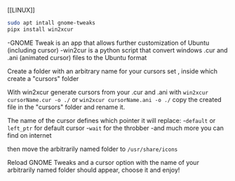 [[LINUX]]
```bash
sudo apt intall gnome-tweaks
pipx install win2xcur
```

-GNOME Tweak is an app that allows further customization of Ubuntu (including cursor)
-win2cur is a python script that convert windows .cur and .ani (animated cursor) files to the Ubuntu format

Create a folder with an arbitrary name for your cursors set , inside which create a "cursors" folder

With win2xcur generate cursors from your .cur and .ani with
`win2xcur cursorName.cur -o ./` or `win2xcur cursorName.ani -o ./` 
copy the created file in the "cursors" folder and rename it.

The name of the cursor defines which pointer it will replace:
	-`default` or `left_ptr` for default cursor
	-`wait` for the throbber
	-and much more you can find on internet

then move the arbitrarily named folder to  `/usr/share/icons`

Reload GNOME Tweaks and a cursor option with the name of your arbitrarily named folder should appear, choose it and enjoy!